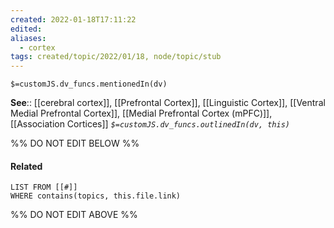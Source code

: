```yaml
---
created: 2022-01-18T17:11:22 
edited: 
aliases:
  - cortex
tags: created/topic/2022/01/18, node/topic/stub
---
```

`$=customJS.dv_funcs.mentionedIn(dv)`


**See**:: [[cerebral cortex]], [[Prefrontal Cortex]], [[Linguistic Cortex]], [[Ventral Medial Prefrontal Cortex]], [[Medial Prefrontal Cortex (mPFC)]], [[Association Cortices]]
*`$=customJS.dv_funcs.outlinedIn(dv, this)`*

%% DO NOT EDIT BELOW %%

#### Related 

```dataview
LIST FROM [[#]]
WHERE contains(topics, this.file.link)
```
%% DO NOT EDIT ABOVE %%
